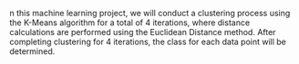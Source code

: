 n this machine learning project, we will conduct a clustering process using the K-Means algorithm for a total of 4 iterations, where distance calculations are performed using the Euclidean Distance method. After completing clustering for 4 iterations, the class for each data point will be determined.
